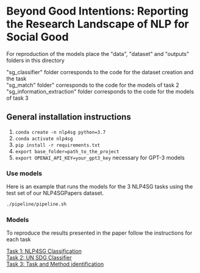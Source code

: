 # Beyond Good Intentions: Reporting the Research Landscape of NLP for Social Good


For reproduction of the models place the "data", "dataset" and "outputs" folders in this directory <br/>

"sg_classifier" folder corresponds to the code for the dataset creation and the task <br/>
"sg_match" folder" corresponds to the code for the models of task 2 <br/>
"sg_information_extraction" folder corresponds to the code for the models of task 3 <br/>


## General installation instructions

1. `conda create -n nlp4sg python=3.7`
2. `conda activate nlp4sg`
3. `pip install -r requirements.txt`
4. `export base_folder=path_to_the_project`
5. `export OPENAI_API_KEY=your_gpt3_key`  necessary for GPT-3 models


### Use models

Here is an example that runs the models for the 3 NLP4SG tasks using the test set of our NLP4SGPapers dataset.
```bash
./pipeline/pipeline.sh
```





### Models

To reproduce the results presented in the paper follow the instructions for each task

[Task 1: NLP4SG Classification](https://github.com/feradauto/nlp4sg/tree/main/sg_classifier)  <br/>
[Task 2: UN SDG Classifier](https://github.com/feradauto/nlp4sg/tree/main/sg_match)  <br/>
[Task 3: Task and Method identification](https://github.com/feradauto/nlp4sg/tree/main/sg_information_extraction)




